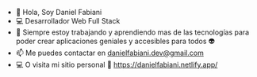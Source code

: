 - 👋 Hola, Soy Daniel Fabiani
- 💻 Desarrollador Web Full Stack
- 👀 Siempre estoy trabajando y aprendiendo mas de las tecnologías para poder crear aplicaciones geniales y accesibles para todos 👽
- 📫 Me puedes contactar en danielfabiani.dev@gmail.com
- 💻 O visita mi sitio personal 🤜 https://danielfabiani.netlify.app/
